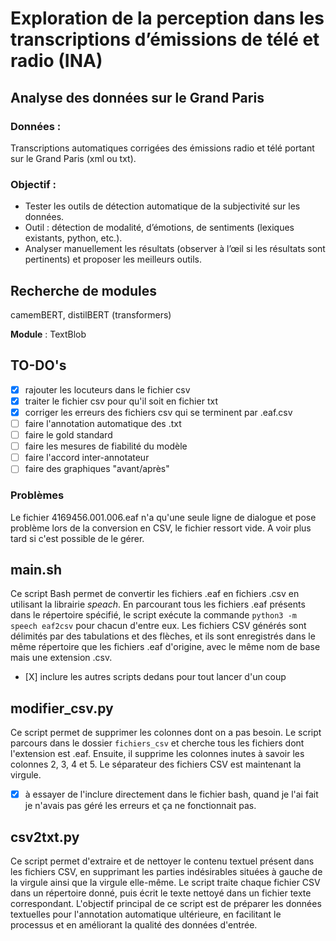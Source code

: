 # Exploration de la perception dans les transcriptions d’émissions de télé et radio (INA)
## Analyse des données sur le Grand Paris
### Données :
Transcriptions automatiques corrigées des émissions radio et télé portant sur le
Grand Paris (xml ou txt).

### Objectif :
* Tester les outils de détection automatique de la subjectivité sur les données.
* Outil : détection de modalité, d’émotions, de sentiments (lexiques
existants, python, etc.).
* Analyser manuellement les résultats (observer à l’œil si les résultats sont
pertinents) et proposer les meilleurs outils.

## Recherche de modules
camemBERT, distilBERT (transformers)

__Module__ : TextBlob

## TO-DO's
- [X] rajouter les locuteurs dans le fichier csv
- [X] traiter le fichier csv pour qu'il soit en fichier txt
- [X] corriger les erreurs des fichiers csv qui se terminent par .eaf.csv
- [ ] faire l'annotation automatique des .txt
- [ ] faire le gold standard
- [ ] faire les mesures de fiabilité du modèle
- [ ] faire l'accord inter-annotateur
- [ ] faire des graphiques "avant/après" 

### Problèmes
Le fichier 4169456.001.006.eaf n'a qu'une seule ligne de dialogue et pose problème lors de la conversion en CSV, le fichier ressort vide. A voir plus tard si c'est possible de le gérer.

## main.sh
Ce script Bash permet de convertir les fichiers .eaf en fichiers .csv en utilisant la librairie *speach*. En parcourant tous les fichiers .eaf présents dans le répertoire spécifié, le script exécute la commande `python3 -m speech eaf2csv` pour chacun d'entre eux. Les fichiers CSV générés sont délimités par des tabulations et des flèches, et ils sont enregistrés dans le même répertoire que les fichiers .eaf d'origine, avec le même nom de base mais une extension .csv.

- [X] inclure les autres scripts dedans pour tout lancer d'un coup

## modifier_csv.py
Ce script permet de supprimer les colonnes dont on a pas besoin. Le script parcours dans le dossier `fichiers_csv` et cherche tous les fichiers dont l'extension est .eaf. Ensuite, il supprime les colonnes inutes à savoir les colonnes 2, 3, 4 et 5. Le séparateur des fichiers CSV est maintenant la virgule.

- [X] à essayer de l'inclure directement dans le fichier bash, quand je l'ai fait je n'avais pas géré les erreurs et ça ne fonctionnait pas.

## csv2txt.py
Ce script permet d'extraire et de nettoyer le contenu textuel présent dans les fichiers CSV, en supprimant les parties indésirables situées à gauche de la virgule ainsi que la virgule elle-même. Le script traite chaque fichier CSV dans un répertoire donné, puis écrit le texte nettoyé dans un fichier texte correspondant. L'objectif principal de ce script est de préparer les données textuelles pour l'annotation automatique ultérieure, en facilitant le processus et en améliorant la qualité des données d'entrée.
